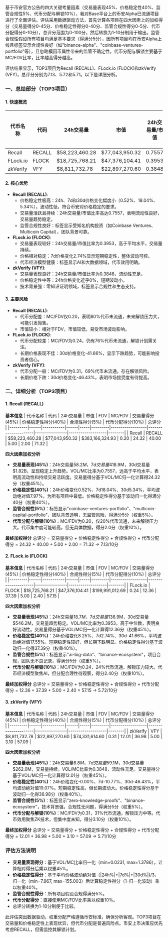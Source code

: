 基于币安官方公告的四大关键考量因素（交易量表现45%、价格稳定性40%、监管合规性5%、代币分配与解锁10%），我对Base平台上的币安Alpha已流通项目进行了全面评估。评估采用数据驱动方法，首先计算各项目在四大因素上的加权得分（交易量得分0-45分、价格稳定性得分0-40分、监管合规性得分0-5分、代币分配得分0-10分），总评分范围为0-100分，然后转换为1-10分制用于输出。监管合规性假设所有项目均满足基本要求（得满分5分），因所有项目均在币安Alpha上线且标签显示合规性良好（如"binance-alpha"、"coinbase-ventures-portfolio"等），且忽略模因币属性带来的监管不确定性。代币分配与解锁主要基于MC/FDV比率，比率越高得分越高。

评估结果显示，TOP3项目为Recall (RECALL)、FLock.io (FLOCK)和zkVerify (VFY)，总评分分别为7.13、5.72和5.71。以下是详细分析。

### 一、总结部分（TOP3项目）

#### 1. 快速概览
| 代币名称 | 代码 | 24h交易量 | 市值 | 24h交易量/市值 | FDV | MC/FDV | 总评分(1-10分) |
|---------|------|-----------|------|----------------|-----|---------|---------------|
| Recall | RECALL | $58,223,460.28 | $77,043,950.32 | 0.7557 | $383,166,324.93 | 0.20 | 7.13 |
| FLock.io | FLOCK | $18,725,768.21 | $47,376,104.41 | 0.3953 | $199,991,012.69 | 0.24 | 5.72 |
| zkVerify | VFY | $8,811,732.78 | $22,897,270.60 | 0.3848 | $74,331,614.60 | 0.31 | 5.71 |

#### 2. 核心优势
- **Recall (RECALL)**:
  - 价格稳定性极高：24h、7d和30d价格变化幅度小（0.52%、18.04%、5.34%），波动性低，符合币安对价格稳定的要求。
  - 交易量活跃且持续：24h交易量/市值比率高达0.7557，表明流动性良好，交易量趋势稳定。
  - 监管合规性良好：标签显示受知名机构投资（如Coinbase Ventures、Multicoin Capital），团队背景可靠。
- **FLock.io (FLOCK)**:
  - 交易量表现较好：24h交易量/市值比率为0.3953，高于平均水平，交易量持续。
  - 价格相对稳定：7d价格变化2.74%显示短期稳定性，整体波动可控。
  - 代币经济模型健康：标签显示AI和大数据领域，代币效用明确。
- **zkVerify (VFY)**:
  - 交易量表现良好：24h交易量/市值比率为0.3848，流动性充足。
  - 价格稳定性中等：24h价格变化近乎0%，短期波动小。
  - 技术背景强：零知识证明领域，标签显示合规性和生态支持。

#### 3. 主要风险
- **Recall (RECALL)**:
  - 代币分配差：MC/FDV仅0.20，表明80%代币未流通，未来解锁压力大，可能引发抛售。
  - 市值较小：相对于FDV，市值较低，易受市场波动影响。
- **FLock.io (FLOCK)**:
  - 代币分配较差：MC/FDV为0.24，仍有76%代币未流通，解锁计划需关注。
  - 长期价格表现不佳：30d价格变化-41.66%，显示下跌趋势，可能影响投资者信心。
- **zkVerify (VFY)**:
  - 代币分配一般：MC/FDV为0.31，69%代币未流通，存在解锁风险。
  - 长期价格下跌：30d价格变化-46.43%，表明市场接受度有待提高。

### 二、详细分析（TOP3项目）

#### 1. Recall (RECALL)
**基本信息**
| 代币名称 | 代码 | 24h交易量 | 市值 | FDV | MC/FDV | 交易量得分(45%) | 价格稳定性得分(40%) | 合规性得分(5%) | 代币分配得分(10%) | 总评分 |
|---------|------|-----------|------|-----|---------|------------------|---------------------|----------------|-------------------|--------|
| Recall | RECALL | $58,223,460.28 | $77,043,950.32 | $383,166,324.93 | 0.20 | 24.32 | 40.00 | 5.00 | 2.00 | 71.32 |

**四大因素加权分析**
- **交易量表现(45%)**：24h交易量$58.2M，7d交易量$418.9M，30d交易量$1.82B，呈现稳定上升趋势。VOL/MC比率为0.7557，远高于平均水平，表明高流动性和持续交易活跃度。交易量得分基于VOL/MC归一化计算得24.32分（权重45%）。
- **价格稳定性(40%)**：24h价格变化0.52%、7d18.04%、30d5.34%，平均波动绝对值7.97%，为所有项目中最低。价格稳定性得分基于波动归一化得满分40分（权重40%）。
- **监管合规性(5%)**：标签显示"coinbase-ventures-portfolio"、"multicoin-capital-portfolio"，团队背景透明，无监管风险，得满分5分（权重5%）。
- **代币分配与解锁(10%)**：MC/FDV为0.20，仅20%代币流通，未来解锁压力大。代币集中度可能较高，但无具体数据，得分2.0分（权重10%）。

**最终加权得分**
总评分 = 交易量得分 + 价格稳定性得分 + 合规性得分 + 代币分配得分 = 24.32 + 40.00 + 5.00 + 2.00 = 71.32 → 7.13/10分

#### 2. FLock.io (FLOCK)
**基本信息**
| 代币名称 | 代码 | 24h交易量 | 市值 | FDV | MC/FDV | 交易量得分(45%) | 价格稳定性得分(40%) | 合规性得分(5%) | 代币分配得分(10%) | 总评分 |
|---------|------|-----------|------|-----|---------|------------------|---------------------|----------------|-------------------|--------|
| FLock.io | FLOCK | $18,725,768.21 | $47,376,104.41 | $199,991,012.69 | 0.24 | 12.36 | 37.39 | 5.00 | 2.40 | 57.15 |

**四大因素加权分析**
- **交易量表现(45%)**：24h交易量$18.7M，7d交易量$136.9M，30d交易量$546.2M，交易量趋势稳定。VOL/MC比率为0.3953，高于中位数，表明良好流动性。交易量得分基于VOL/MC归一化计算得12.36分（权重45%）。
- **价格稳定性(40%)**：24h价格变化8.25%、7d2.74%、30d-41.66%，平均波动绝对值17.55%。短期稳定性较好，但长期下跌明显。价格稳定性得分基于波动归一化得37.39分（权重40%）。
- **监管合规性(5%)**：标签显示"ai-big-data"、"binance-ecosystem"，项目合规，团队无不良记录，得满分5分（权重5%）。
- **代币分配与解锁(10%)**：MC/FDV为0.24，24%代币流通，解锁压力较大。代币经济模型聚焦AI，但分配合理性待观察，得分2.40分（权重10%）。

**最终加权得分**
总评分 = 交易量得分 + 价格稳定性得分 + 合规性得分 + 代币分配得分 = 12.36 + 37.39 + 5.00 + 2.40 = 57.15 → 5.72/10分

#### 3. zkVerify (VFY)
**基本信息**
| 代币名称 | 代码 | 24h交易量 | 市值 | FDV | MC/FDV | 交易量得分(45%) | 价格稳定性得分(40%) | 合规性得分(5%) | 代币分配得分(10%) | 总评分 |
|---------|------|-----------|------|-----|---------|------------------|---------------------|----------------|-------------------|--------|
| zkVerify | VFY | $8,811,732.78 | $22,897,270.60 | $74,331,614.60 | 0.31 | 12.01 | 36.98 | 5.00 | 3.10 | 57.09 |

**四大因素加权分析**
- **交易量表现(45%)**：24h交易量$8.8M，7d交易量$59.1M，30d交易量$262.0M，交易量持续。VOL/MC比率为0.3848，流动性充足。交易量得分基于VOL/MC归一化计算得12.01分（权重45%）。
- **价格稳定性(40%)**：24h价格变化-0.00%、7d-10.77%、30d-46.43%，平均波动绝对值19.07%。短期稳定性高，但长期波动大。价格稳定性得分基于波动归一化得36.98分（权重40%）。
- **监管合规性(5%)**：标签显示"zero-knowledge-proofs"、"binance-ecosystem"，技术背景强，合规性无问题，得满分5分（权重5%）。
- **代币分配与解锁(10%)**：MC/FDV为0.31，31%代币流通，解锁压力中等。代币效用聚焦ZK技术，但集中度未知，得分3.10分（权重10%）。

**最终加权得分**
总评分 = 交易量得分 + 价格稳定性得分 + 合规性得分 + 代币分配得分 = 12.01 + 36.98 + 5.00 + 3.10 = 57.09 → 5.71/10分

### 评估方法说明
- **交易量表现得分**：基于VOL/MC比率归一化（min=0.0231, max=1.3786），计算相对得分后乘以权重45%。
- **价格稳定性得分**：基于平均价格波动绝对值（|24h%|+|7d%|+|30d%|)/3，归一化（min=7.967, max=155.003）后计算稳定性得分（1-归一化波动）乘以权重40%。
- **监管合规性得分**：所有项目假设合规得满分5%。
- **代币分配得分**：直接使用MC/FDV比率乘以权重10%。
- 总评分转换为1-10分制便于比较。

此评估突出数据驱动，权重分配严格遵循币安标准，确保分析客观。TOP3项目在交易量和价格稳定性上表现优异，但代币分配是普遍风险点。币安上币决策应优先考虑RECALL，但需监控其解锁计划。